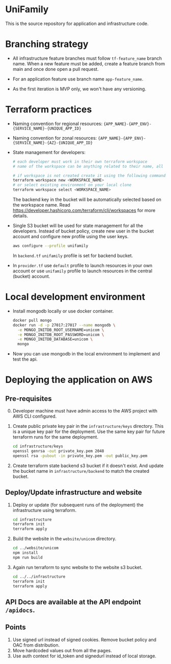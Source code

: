 # UniFamily

This is the source repository for application and infrastructure code.

# Branching strategy

- All infrastructure feature branches must follow `tf-feature_name` branch name. When a new feature must be added, create a feature branch from main and once done open a pull request.

- For an application feature use branch name `app-feature_name`.

- As the first iteration is MVP only, we won't have any versioning.

# Terraform practices

- Naming convention for regional resources:
    `{APP_NAME}-{APP_ENV}-{SERVICE_NAME}-{UNIQUE_APP_ID}`

- Naming convention for zonal resources:
    `{APP_NAME}-{APP_ENV}-{SERVICE_NAME}-{AZ}-{UNIQUE_APP_ID}`

- State management for developers:

    ```sh
    # each developer must work in their own terraform workspace
    # name of the workspace can be anything related to their name, all uncased

    # if workspace is not created create it using the following command
    terraform workspace new <WORKSPACE_NAME>
    # or select existing environment on your local clone
    terraform workspace select <WORKSPACE_NAME>
    ```

    The backend key in the bucket will be automatically selected based on the workspace name. Read https://developer.hashicorp.com/terraform/cli/workspaces for more details.

- Single S3 bucket will be used for state management for all the developers. Instead of bucket policy, create new user in the bucket account and configure new profile using the user keys.

    ```sh
    aws configure --profile unifamily
    ```

    In `backend.tf` `unifamily` profile is set for backend bucket.

- In `provider.tf` use `default` profile to launch resources in your own account or use `unifamily` profile to launch resources in the central (bucket) account.

# Local development environment

- Install mongodb locally or use docker container.

    ```bash
    docker pull mongo
    docker run -d -p 27017:27017 --name mongodb \
      -e MONGO_INITDB_ROOT_USERNAME=unicom \
      -e MONGO_INITDB_ROOT_PASSWORD=unicom \
      -e MONGO_INITDB_DATABASE=unicom \
      mongo
    ```

- Now you can use mongodb in the local environment to implement and test the api.

# Deploying the application on AWS

## Pre-requisites

0. Developer machine must have admin access to the AWS project with AWS CLI configured.

1. Create public private key pair in the `infrastructure/keys` directory. This is a unique key pair for the deployment. Use the same key pair for future terraform runs for the same deployment.

    ```bash
    cd infrastructure/keys
    openssl genrsa -out private_key.pem 2048
    openssl rsa -pubout -in private_key.pem -out public_key.pem
    ```

2. Create terraform state backend s3 bucket if it doesn't exist. And update the bucket name in `infrastructure/backend` to match the created bucket.

## Deploy/Update infrastructure and website

1. Deploy or update (for subsequent runs of the deployment) the infrastructure using terraform.

    ```bash
    cd infrastructure
    terraform init
    terraform apply
    ```

2. Build the website in the `website/unicom` directory.

    ```bash
    cd ../website/unicom
    npm install
    npm run build
    ```

3. Again run terraform to sync website to the website s3 bucket.

    ```bash
    cd ../../infrastructure
    terraform init
    terraform apply
    ```


## API Docs are available at the API endpoint `/apidocs`.


## Points

1. Use signed url instead of signed cookies. Remove bucket policy and OAC from distribution.
2. Move hardcoded values out from all the pages.
3. Use auth context for id_token and signedurl instead of local storage.